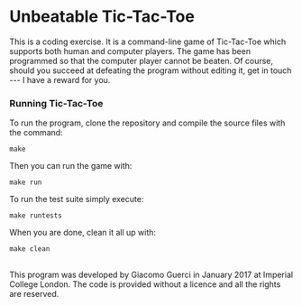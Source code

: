 # Unbeatable Tic-Tac-Toe

This is a coding exercise. It is a command-line game of Tic-Tac-Toe which
supports both human and computer players. The game has been programmed so
that the computer player cannot be beaten. Of course, should you succeed
at defeating the program without editing it, get in touch --- I have a reward
for you.

### Running Tic-Tac-Toe

To run the program, clone the repository and compile the source files with the
command:
```
make
```
Then you can run the game with:
```
make run
```
To run the test suite simply execute:
```
make runtests
```
When you are done, clean it all up with:
```
make clean
```
##
This program was developed by Giacomo Guerci in January 2017 at Imperial
College London. The code is provided without a licence and all the rights are
reserved.